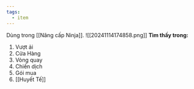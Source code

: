 ```yaml
---
tags:
  - item
---
```

Dùng trong [[Nâng cấp Ninja]].
![[20241114174858.png]]
**Tìm thấy trong:**
1. Vượt ải
2. Cửa Hàng
3. Vòng quay
4. Chiến dịch
5. Gói mua
6. [[Huyết Tế]]